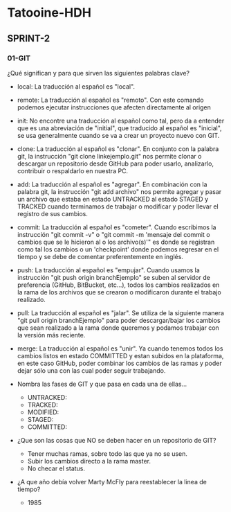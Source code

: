 # Tatooine-HDH

## SPRINT-2

### 01-GIT

¿Qué significan y para que sirven las siguientes palabras clave?

- local: La traducción al español es "local".

- remote: La traducción al español es "remoto". Con este comando podemos ejecutar instrucciones que afecten directamente al origen

- init: No encontre una traducción al español como tal, pero da a entender que es una abreviación de "initial", que traducido al español es "inicial", se usa generalmente cuando se va a crear un proyecto nuevo con GIT.

- clone: La traducción al español es "clonar". En conjunto con la palabra git, la instrucción "git clone linkejemplo.git" nos permite clonar o descargar un repositorio desde GitHub para poder usarlo, analizarlo, contribuir o respaldarlo en nuestra PC.

- add: La traducción al español es "agregar". En combinación con la palabra git, la instrucción "git add archivo" nos permite agregar y pasar un archivo que estaba en estado UNTRACKED al estado STAGED y TRACKED cuando terminamos de trabajar o modificar y poder llevar el registro de sus cambios.

- commit: La traducción al español es "cometer". Cuando escribimos la instrucción "git commit -v" o "git commit -m 'mensaje del commit o cambios que se le hicieron al o los archivo(s)'" es donde se registran como tal los cambios o un 'checkpoint' donde podemos regresar en el tiempo y se debe de comentar preferentemente en inglés.

- push: La traducción al español es "empujar". Cuando usamos la instrucción "git push origin branchEjemplo" se suben al servidor de preferencia (GitHub, BitBucket, etc...), todos los cambios realizados en la rama de los archivos que se crearon o modificaron durante el trabajo realizado.

- pull: La traducción al español es "jalar". Se utiliza de la siguiente manera "git pull origin branchEjemplo" para poder descargar/bajar los cambios que sean realizado a la rama donde queremos y podamos trabajar con la versión más reciente.

- merge: La traducción al español es "unir". Ya cuando tenemos todos los cambios listos en estado COMMITTED y estan subidos en la plataforma, en este caso GitHub, poder combinar los cambios de las ramas y poder dejar sólo una con las cual poder seguir trabajando.


+ Nombra las fases de GIT y que pasa en cada una de ellas...
  + UNTRACKED:
  + TRACKED:
  + MODIFIED:
  + STAGED:
  + COMMITTED:

+ ¿Que son las cosas que NO se deben hacer en un repositorio de GIT?
  + Tener muchas ramas, sobre todo las que ya no se usen.
  + Subir los cambios directo a la rama master.
  + No checar el status.


+ ¿A que año debía volver Marty McFly para reestablecer la linea de tiempo?
    + 1985
